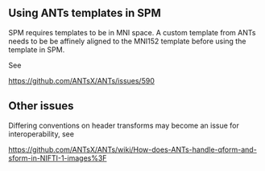 ## Using ANTs templates in SPM

SPM requires templates to be in MNI space. A custom template from ANTs needs to be be affinely aligned to the MNI152 template before using the template in SPM. 

See

  https://github.com/ANTsX/ANTs/issues/590


## Other issues

Differing conventions on header transforms may become an issue for interoperability, see 

  https://github.com/ANTsX/ANTs/wiki/How-does-ANTs-handle-qform-and-sform-in-NIFTI-1-images%3F



